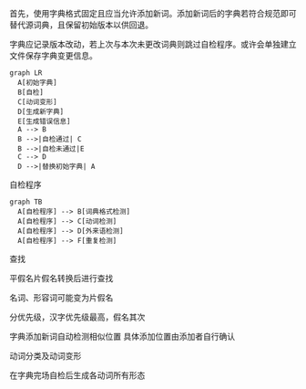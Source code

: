 首先，使用字典格式固定且应当允许添加新词。添加新词后的字典若符合规范即可替代源词典，且保留初始版本以供回退。

字典应记录版本改动，若上次与本次未更改词典则跳过自检程序。或许会单独建立文件保存字典变更信息。

```mermaid
graph LR
  A[初始字典]
  B[自检]
  C[动词变形]
  D[生成新字典]
  E[生成错误信息]
  A --> B
  B -->|自检通过| C
  B -->|自检未通过|E
  C --> D
  D -->|替换初始字典| A
```



自检程序

```mermaid
graph TB
  A[自检程序] --> B[词典格式检测]
  A[自检程序] --> C[动词检测]
  A[自检程序] --> D[外来语检测]
  A[自检程序] --> F[重复检测]
```



查找

平假名片假名转换后进行查找

名词、形容词可能变为片假名

分优先级，汉字优先级最高，假名其次

字典添加新词自动检测相似位置 具体添加位置由添加者自行确认



动词分类及动词变形

在字典完场自检后生成各动词所有形态



